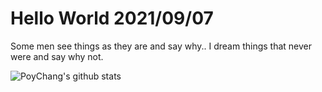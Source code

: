 # Hello World 2021/09/07

Some men see things as they are and say why.. I dream things that never were and say why not.

![PoyChang's github stats](https://github-readme-stats.vercel.app/api?username=poychang&show_icons=true&theme=dracula)
